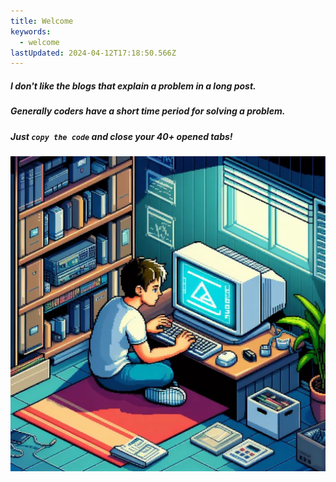 ```yaml
---
title: Welcome
keywords:
  - welcome
lastUpdated: 2024-04-12T17:18:50.566Z
---
```


##### I don't like the blogs that explain a problem in a long post.  
##### Generally coders have a short time period for solving a problem.

##### Just `copy the code` and close your 40+ opened tabs!

![coder](../../assets/image/coder.webp)
